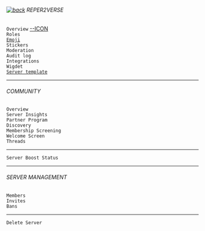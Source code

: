 ###### [![back](https://cdn.discordapp.com/emojis/887168885747511396?size=16)](https://reper2.github.io/Downloadable-Files/discord/guilds) REPER2VERSE

`Overview` [--ICON](https://cdn.discordapp.com/icons/884263560941817916/32e00eee31e0e98d64d50e3f748f4f29.png?size=4096)  
`Roles`  
[`Emoji`](https://reper2.github.io/Downloadable-Files/md/discord/guilds/884263560941817916/emoji)  
`Stickers`  
`Moderation`  
`Audit log`  
`Integrations`  
`Wigdet`  
[`Server template`](https://reper2.github.io/Downloadable-Files/discord/guilds/884263560941817916/server-template)

---  
###### COMMUNITY  
`Overview`  
`Server Insights`  
`Partner Program`  
`Discovery`  
`Membership Screening`  
`Welcome Screen`  
`Threads`

---  
`Server Boost Status`

---  
###### SERVER MANAGEMENT  
`Members`  
`Invites`  
`Bans`

---  
`Delete Server`  
